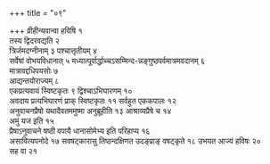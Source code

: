 +++
title = "०९"

+++
व्रीहीन्यवान्वा हविषि १   
तस्य द्विदरवद्यति २   
त्रिर्जमदग्नीनाम् ३
पश्चात्तृतीयम् ४   
सर्वेषां वोभयविधानात् ५
मध्यात्पूर्वार्द्धाच्चऽसम्मिन्द-न्नङ्गुष्ठपर्वमात्रमवदानम्
६   
मात्रावद्दधिपयसोः ७   
आद्यन्तयोराज्यम् ८   
एकप्रत्यवायं स्विष्टकृतः ९
द्विश्चाऽभिघारणम् १०   
अवदाय प्रत्यभिघारणं प्राक् स्विष्टकृतः ११
सर्वहुत एककपालः १२   
अनुवाचनप्रैषो यथादैवतममुष्मा अनुब्रूहीति १३
आश्राव्यप्रैषे च १४   
अमुं यज इति १५   
प्रैषाऽनुवाचने
षष्ठी वपायै धानासोमेभ्य इति परिहाप्य १६   
असावित्यपनोदे १७
सवषट्कारासु तिष्ठन्दक्षिणत उदङ्प्राङ् वषट्कृते १८
उभयत आज्यं हविषः २०   
सह वा २१   
